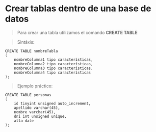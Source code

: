 # Crear tablas dentro de una base de datos

> Para crear una tabla utilizamos
> el comando **CREATE TABLE**

> Sintáxis: 

    CREATE TABLE nombreTabla  
    ( 
        nombreColumna1 tipo características,  
        nombreColumna2 tipo características,  
        nombreColumna3 tipo características,  
        nombreColumna4 tipo características 
    );

> Ejemplo práctico: 

    CREATE TABLE personas  
    (  
        id tinyint unsigned auto_increment,   
        apellido varchar(45),   
        nombre varchar(45),   
        dni int unsigned unique,  
        alta date
    ); 